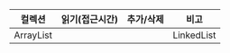 
| 컬렉션     | 읽기(접근시간) | 추가/삭제 | 비고 |
|------------|----------------|-----------|------|
| ArrayList  |                |           | LinkedList |                |           |      ||      |
